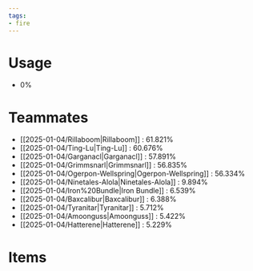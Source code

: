 ```yaml
---
tags:
- fire
---
```

# Usage
- 0%
# Teammates
- [[2025-01-04/Rillaboom|Rillaboom]] : 61.821%
- [[2025-01-04/Ting-Lu|Ting-Lu]] : 60.676%
- [[2025-01-04/Garganacl|Garganacl]] : 57.891%
- [[2025-01-04/Grimmsnarl|Grimmsnarl]] : 56.835%
- [[2025-01-04/Ogerpon-Wellspring|Ogerpon-Wellspring]] : 56.334%
- [[2025-01-04/Ninetales-Alola|Ninetales-Alola]] : 9.894%
- [[2025-01-04/Iron%20Bundle|Iron Bundle]] : 6.539%
- [[2025-01-04/Baxcalibur|Baxcalibur]] : 6.388%
- [[2025-01-04/Tyranitar|Tyranitar]] : 5.712%
- [[2025-01-04/Amoonguss|Amoonguss]] : 5.422%
- [[2025-01-04/Hatterene|Hatterene]] : 5.229%
# Items